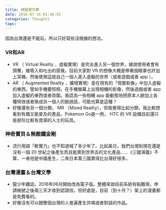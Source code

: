 ```yaml
---
title: 精靈寶可夢
date: 2016-07-16 01:48:55
categories: Thoughts
tags:
---
```


因為台灣還是不能玩，所以只好寫些沒根據的想法。


### VR和AR

- VR （ Virtual Reality ，虛擬實境）是完全進入另一個世界，據說使用者會有頭暈，被吸入和吐出的感覺。目前大家對 VR 的想像大概是帶著個眼罩也許加上耳機，然後使用這就自己一個人進入虛擬的世界（或者遊戲或者 app ）。
- AR （ Augmented Reality ，擴增實境）是在現有的「現實影像」中加入虛擬的東西。譬如手機要照相，在手機螢幕上出現相機的影像，然後遊戲或者 app 加入虛擬的東西或者改圖。我認為一些相機 app 能動態地把原本人臉加上各種特效或者換成另一個人的臉說話，可能也算是這種？
- 好像還有另一個分類， MR （Mixed Reality），但我覺得比起分類，我比較想看到有趣又能普及的產品，Pokemon Go是一例， HTC 的 VR 設備目前還只是部份比較有資源的人士的玩具。


### 神奇寶貝＆無敵鐵金剛

- 流行用語「軟實力」也不知道喊了多少年了。比起美日，我們台灣到現在還是沒有一個 20 世紀之後產生而且能賣到世界去的文化產品……《三國演義》不算，一者他是中國產生，二來日本賣三國賣得比台灣好很多。


### 台灣漫畫＆台灣文學

- 龍少年雜誌。2016年06月開始改為電子版。整體來說目前系統有點難用，申請帳號之後兩三天才收到認證信。但好處是，目前（到十月？）架上的漫畫都是免費看的。
- 好像沒有可以跟整個台灣的人普遍產生共鳴或者對話的作品。
